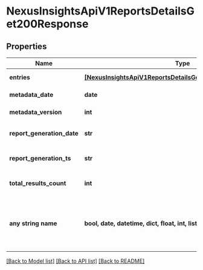 # NexusInsightsApiV1ReportsDetailsGet200Response


## Properties
Name | Type | Description | Notes
------------ | ------------- | ------------- | -------------
**entries** | [**[NexusInsightsApiV1ReportsDetailsGet200ResponseEntriesInner]**](NexusInsightsApiV1ReportsDetailsGet200ResponseEntriesInner.md) | Response entries | [optional] 
**metadata_date** | **date** | Metadata date | [optional] 
**metadata_version** | **int** | Metadata version | [optional] 
**report_generation_date** | **str** | Timestamp of report generation | [optional] 
**report_generation_ts** | **str** | Timestamp of report generation | [optional] 
**total_results_count** | **int** | Total no. of response entries | [optional] 
**any string name** | **bool, date, datetime, dict, float, int, list, str, none_type** | any string name can be used but the value must be the correct type | [optional]

[[Back to Model list]](../README.md#documentation-for-models) [[Back to API list]](../README.md#documentation-for-api-endpoints) [[Back to README]](../README.md)


